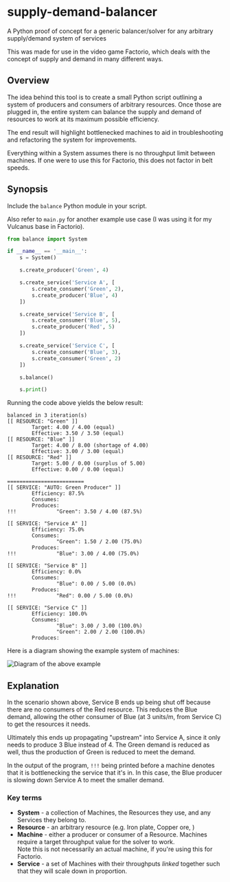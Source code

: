 # supply-demand-balancer
A Python proof of concept for a generic balancer/solver for any arbitrary supply/demand system of services

This was made for use in the video game Factorio, which deals with the concept of supply and demand in many different ways.

## Overview
The idea behind this tool is to create a small Python script outlining a system of producers and consumers of arbitrary resources. Once those are plugged in, the entire system can balance the supply and demand of resources to work at its maximum possible efficiency.

The end result will highlight bottlenecked machines to aid in troubleshooting and refactoring the system for improvements.

Everything within a System assumes there is no throughput limit between machines. If one were to use this for Factorio, this does not factor in belt speeds.

## Synopsis

Include the `balance` Python module in your script.

Also refer to `main.py` for another example use case (I was using it for my Vulcanus base in Factorio).

```python
from balance import System

if __name__ == '__main__':
	s = System()

	s.create_producer('Green', 4)

	s.create_service('Service A', [
		s.create_consumer('Green', 2),
		s.create_producer('Blue', 4)
	])

	s.create_service('Service B', [
		s.create_consumer('Blue', 5),
		s.create_producer('Red', 5)
	])

	s.create_service('Service C', [
		s.create_consumer('Blue', 3),
		s.create_consumer('Green', 2)
	])

	s.balance()

	s.print()
```
Running the code above yields the below result:
```
balanced in 3 iteration(s)
[[ RESOURCE: "Green" ]]
        Target: 4.00 / 4.00 (equal)
        Effective: 3.50 / 3.50 (equal)
[[ RESOURCE: "Blue" ]]
        Target: 4.00 / 8.00 (shortage of 4.00)
        Effective: 3.00 / 3.00 (equal)
[[ RESOURCE: "Red" ]]
        Target: 5.00 / 0.00 (surplus of 5.00)
        Effective: 0.00 / 0.00 (equal)

=========================
[[ SERVICE: "AUTO: Green Producer" ]]
        Efficiency: 87.5%
        Consumes:
        Produces:
!!!             "Green": 3.50 / 4.00 (87.5%)

[[ SERVICE: "Service A" ]]
        Efficiency: 75.0%
        Consumes:
                "Green": 1.50 / 2.00 (75.0%)
        Produces:
!!!             "Blue": 3.00 / 4.00 (75.0%)

[[ SERVICE: "Service B" ]]
        Efficiency: 0.0%
        Consumes:
                "Blue": 0.00 / 5.00 (0.0%)
        Produces:
!!!             "Red": 0.00 / 5.00 (0.0%)

[[ SERVICE: "Service C" ]]
        Efficiency: 100.0%
        Consumes:
                "Blue": 3.00 / 3.00 (100.0%)
                "Green": 2.00 / 2.00 (100.0%)
        Produces:
```
Here is a diagram showing the example system of machines:

![Diagram of the above example](https://i.imgur.com/kcD5IPb.png)

## Explanation

In the scenario shown above, Service B ends up being shut off because there are no consumers of the Red resource. This reduces the Blue demand, allowing the other consumer of Blue (at 3 units/m, from Service C) to get the resources it needs.

Ultimately this ends up propagating "upstream" into Service A, since it only needs to produce 3 Blue instead of 4. The Green demand is reduced as well, thus the production of Green is reduced to meet the demand.

In the output of the program, `!!!` being printed before a machine denotes that it is bottlenecking the service that it's in. In this case, the Blue producer is slowing down Service A to meet the smaller demand.

### Key terms
- **System** - a collection of Machines, the Resources they use, and any Services they belong to.
- **Resource** - an arbitrary resource (e.g. Iron plate, Copper ore, )
- **Machine** - either a producer or consumer of a Resource. Machines require a target throughput value for the solver to work. \
Note this is not necessarily an actual machine, if you're using this for Factorio.
- **Service** - a set of Machines with their throughputs *linked* together such that they will scale down in proportion.

